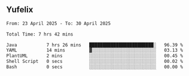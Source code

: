 ## Yufelix

<!--START_SECTION:waka-->

```txt
From: 23 April 2025 - To: 30 April 2025

Total Time: 7 hrs 42 mins

Java           7 hrs 26 mins   ████████████████████████░   96.39 %
YAML           14 mins         ▓░░░░░░░░░░░░░░░░░░░░░░░░   03.13 %
PlantUML       2 mins          ░░░░░░░░░░░░░░░░░░░░░░░░░   00.45 %
Shell Script   0 secs          ░░░░░░░░░░░░░░░░░░░░░░░░░   00.02 %
Bash           0 secs          ░░░░░░░░░░░░░░░░░░░░░░░░░   00.00 %
```

<!--END_SECTION:waka-->

